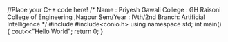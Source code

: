 //Place your C++ code here!
/* 
Name : Priyesh Gawali
College : GH Raisoni College of Engineering ,Nagpur
Sem/Year : IVth/2nd
Branch: Artificial Intelligence
*/
#include<iostream>
#include<conio.h>
using namespace std;
int main()
{
  cout<<"Hello World";
  return 0;
}
